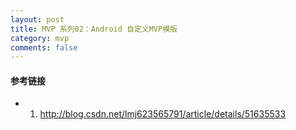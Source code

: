 ```yaml
---
layout: post
title: MVP 系列02：Android 自定义MVP模版
category: mvp
comments: false
---
```

 
 
#### 参考链接

* 1. <http://blog.csdn.net/lmj623565791/article/details/51635533> 
 